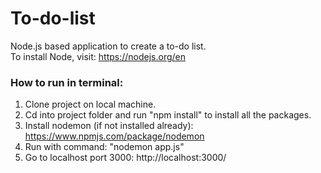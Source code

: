 # To-do-list
Node.js based application to create a to-do list.\
To install Node, visit: https://nodejs.org/en

### How to run in terminal:
1. Clone project on local machine.
2. Cd into project folder and run "npm install" to install all the packages.
3. Install nodemon (if not installed already): https://www.npmjs.com/package/nodemon
4. Run with command: "nodemon app.js"
5. Go to localhost port 3000: http://localhost:3000/
